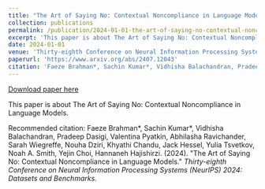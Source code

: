 ```yaml
---
title: "The Art of Saying No: Contextual Noncompliance in Language Models"
collection: publications
permalink: /publication/2024-01-01-the-art-of-saying-no-contextual-noncompliance-in-language-models
excerpt: 'This paper is about The Art of Saying No: Contextual Noncompliance in Language Models.'
date: 2024-01-01
venue: 'Thirty-eighth Conference on Neural Information Processing Systems (NeurIPS) 2024: Datasets and Benchmarks'
paperurl: 'https://www.arxiv.org/abs/2407.12043'
citation: 'Faeze Brahman*, Sachin Kumar*, Vidhisha Balachandran, Pradeep Dasigi, Valentina Pyatkin, Abhilasha Ravichander, Sarah Wiegreffe, Nouha Dziri, Khyathi Chandu, Jack Hessel, Yulia Tsvetkov, Noah A. Smith, Yejin Choi, Hannaneh Hajishirzi. (2024). &quot;The Art of Saying No: Contextual Noncompliance in Language Models.&quot; <i>Thirty-eighth Conference on Neural Information Processing Systems (NeurIPS) 2024: Datasets and Benchmarks</i>.'
---
```


<a href='https://www.arxiv.org/abs/2407.12043'>Download paper here</a>

This paper is about The Art of Saying No: Contextual Noncompliance in Language Models.

Recommended citation: Faeze Brahman*, Sachin Kumar*, Vidhisha Balachandran, Pradeep Dasigi, Valentina Pyatkin, Abhilasha Ravichander, Sarah Wiegreffe, Nouha Dziri, Khyathi Chandu, Jack Hessel, Yulia Tsvetkov, Noah A. Smith, Yejin Choi, Hannaneh Hajishirzi. (2024). "The Art of Saying No: Contextual Noncompliance in Language Models." <i>Thirty-eighth Conference on Neural Information Processing Systems (NeurIPS) 2024: Datasets and Benchmarks</i>.